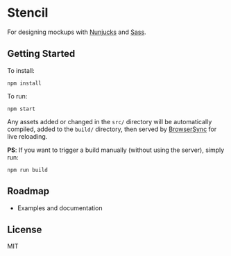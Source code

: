 # Stencil

For designing mockups with [Nunjucks](http://jlongster.github.io/nunjucks/)
and [Sass](https://github.com/andrew/node-sass).

## Getting Started

To install:

    npm install

To run:

    npm start

Any assets added or changed in the `src/` directory will be automatically compiled,
added to the `build/` directory, then served by [BrowserSync][bs] for live reloading.

[bs]: http://browsersync.io

**PS**: If you want to trigger a build manually (without using the server),
simply run:

    npm run build

## Roadmap

- Examples and documentation

## License

MIT
